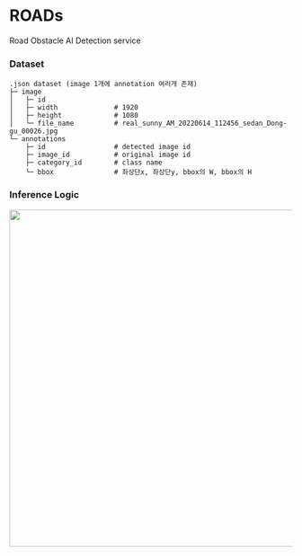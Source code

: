 # ROADs
Road Obstacle AI Detection service




### Dataset

```
.json dataset (image 1개에 annotation 여러개 존재)
├─ image                  
│   ├─ id                 
│   ├─ width              # 1920
│   ├─ height             # 1080
│   └─ file_name          # real_sunny_AM_20220614_112456_sedan_Dong-gu_00026.jpg
└─ annotations                
    ├─ id                 # detected image id
    ├─ image_id           # original image id
    ├─ category_id        # class name
    └─ bbox               # 좌상단x, 좌상단y, bbox의 W, bbox의 H
```

### Inference Logic
<p align="center">
  <img src="https://github.com/jsj5605/ROADs/assets/95035134/4bd41722-4adc-4c4c-af46-7de706afec77" width="800" height="600">
</p>

